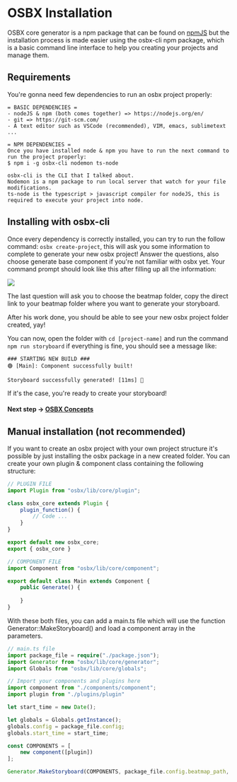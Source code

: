 # OSBX Installation

OSBX core generator is a npm package that can be found on [npmJS](https://www.npmjs.com/package/osbx) but the installation process is made easier using the osbx-cli npm package, which is a basic command line interface to help you creating your projects and manage them.

## Requirements

You're gonna need few dependencies to run an osbx project properly:

```
= BASIC DEPENDENCIES =
- nodeJS & npm (both comes together) => https://nodejs.org/en/
- git => https://git-scm.com/
- A text editor such as VSCode (recommended), VIM, emacs, sublimetext ...

= NPM DEPENDENCIES =
Once you have installed node & npm you have to run the next command to run the project properly:
$ npm i -g osbx-cli nodemon ts-node

osbx-cli is the CLI that I talked about. 
Nodemon is a npm package to run local server that watch for your file modifications.
ts-node is the typescript > javascript compiler for nodeJS, this is required to execute your project into node.
```

## Installing with osbx-cli

Once every dependency is correctly installed, you can try to run the follow command: ``osbx create-project``, this will ask you some information to complete to generate your new osbx project! Answer the questions, also choose generate base component if you're not familiar with osbx yet. Your command prompt should look like this after filling up all the information:

![](https://i.imgur.com/lVKC8s7.png)

The last question will ask you to choose the beatmap folder, copy the direct link to your beatmap folder where you want to generate your storyboard.

After his work done, you should be able to see your new osbx project folder created, yay!

You can now, open the folder with ``cd [project-name]`` and run the command ``npm run storyboard`` if everything is fine, you should see a message like:

```
### STARTING NEW BUILD ###
🟢 [Main]: Component successfully built!

Storyboard successfully generated! [11ms] 🎍
```
If it's the case, you're ready to create your storyboard!
#### Next step -> [OSBX Concepts](https://github.com/S-Traut/osbx/wiki/Concepts)

## Manual installation (not recommended)

If you want to create an osbx project with your own project structure it's possible by just installing the osbx package in a new created folder. You can create your own plugin & component class containing the following structure:

```ts
// PLUGIN FILE
import Plugin from "osbx/lib/core/plugin";

class osbx_core extends Plugin {
    plugin_function() {
        // Code ...
    }
}

export default new osbx_core;
export { osbx_core }
```

```ts
// COMPONENT FILE
import Component from "osbx/lib/core/component";

export default class Main extends Component {
    public Generate() {
        
    }
}
```

With these both files, you can add a main.ts file which will use the function Generator::MakeStoryboard() and load a component array in the parameters.

```ts
// main.ts file
import package_file = require("./package.json");
import Generator from "osbx/lib/core/generator";
import Globals from "osbx/lib/core/globals";

// Import your components and plugins here
import component from "./components/component";
import plugin from "./plugins/plugin"

let start_time = new Date();

let globals = Globals.getInstance();
globals.config = package_file.config;
globals.start_time = start_time;

const COMPONENTS = [
    new component([plugin])
];

Generator.MakeStoryboard(COMPONENTS, package_file.config.beatmap_path, start_time);
```